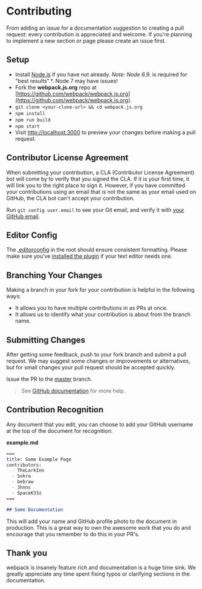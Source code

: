 # Contributing

From adding an issue for a documentation suggestion to creating a pull request: every contribution is appreciated and welcome. If you're planning to implement a new section or page please create an issue first.

## Setup

* Install [Node.js](https://nodejs.org/) if you have not already.
  *Note: Node 6.9.* is required for "best results".*. Node 7 may have issues!
* Fork the **webpack.js.org** repo at [https://github.com/webpack/webpack.js.org](https://github.com/webpack/webpack.js.org).
* `git clone <your-clone-url> && cd webpack.js.org`
* `npm install`
* `npm run build`
* `npm start`
* Visit [http://localhost:3000](http://localhost:3000) to preview your changes before making a pull request.

## Contributor License Agreement

When submitting your contribution, a CLA (Contributor License Agreement) bot will come by to verify that you signed the CLA. If it is your first time, it will link you to the right place to sign it. However, if you have committed your contributions using an email that is not the same as your email used on GitHub, the CLA bot can't accept your contribution.

Run `git config user.email` to see your Git email, and verify it with [your GitHub email](https://github.com/settings/emails).

## Editor Config

The [.editorconfig](https://github.com/webpack/webpack.js.org/blob/master/.editorconfig) in the root should ensure consistent formatting. Please make sure you've [installed the plugin](http://editorconfig.org/#download) if your text editor needs one.

## Branching Your Changes

Making a branch in your fork for your contribution is helpful in the following ways:

* It allows you to have multiple contributions in as PRs at once.
* It allows us to identify what your contribution is about from the branch name.

## Submitting Changes

After getting some feedback, push to your fork branch and submit a pull request. We may suggest some changes or improvements or alternatives, but for small changes your pull request should be accepted quickly.

Issue the PR to the [master](https://github.com/webpack/webpack.js.org/tree/master) branch.

> See [GitHub documentation](https://help.github.com/articles/proposing-changes-to-your-work-with-pull-requests/) for more help.

## Contribution Recognition

Any document that you edit, you can choose to add your GitHub username at the top of the document for recognition:

**example.md**

```markdown
===
title: Some Example Page
contributors:
  - TheLarkInn
  - Sokra
  - bebraw
  - Jhnns
  - SpaceK33z
===

## Some Documentation

```

This will add your name and GitHub profile photo to the document in production. This is a great way to own the awesome work that you do and encourage that you remember to do this in your PR's.


## Thank you

webpack is insanely feature rich and documentation is a huge time sink. We greatly appreciate any time spent fixing typos or clarifying sections in the documentation.
